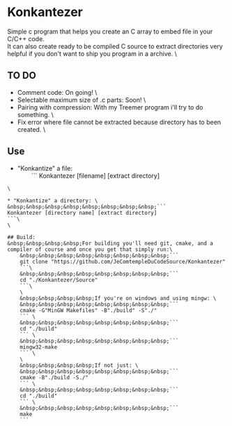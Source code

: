 # Konkantezer
Simple c program that helps you create an C array to embed file in your C/C++ code. \
It can also create ready to be compiled C source to extract directories very helpful if you don't want to ship you program in a archive. \

## TO DO
* Comment code: On going! \
* Selectable maximum size of .c parts: Soon! \
* Pairing with compression: With my Treemer program i'll try to do something. \
* Fix error where file cannot be extracted because directory has to been created. \

## Use 
* "Konkantize" a file: \
&nbsp;&nbsp;&nbsp;&nbsp;&nbsp;&nbsp;&nbsp;&nbsp;```
Konkantezer [filename] [extract directory]
```\
\

* "Konkantize" a directory: \
&nbsp;&nbsp;&nbsp;&nbsp;&nbsp;&nbsp;&nbsp;&nbsp;```
Konkantezer [directory name] [extract directory]
```\
\

## Build:
&nbsp;&nbsp;&nbsp;&nbsp;For building you'll need git, cmake, and a compiler of course and once you get that simply run:\
    &nbsp;&nbsp;&nbsp;&nbsp;&nbsp;&nbsp;&nbsp;&nbsp;```
    git clone "https://github.com/JeComtempleDuCodeSource/Konkantezer"
    ```\
    &nbsp;&nbsp;&nbsp;&nbsp;&nbsp;&nbsp;&nbsp;&nbsp;```
    cd "./Konkantezer/Source" 
    ```\
    \
    &nbsp;&nbsp;&nbsp;&nbsp;If you're on windows and using mingw: \
    &nbsp;&nbsp;&nbsp;&nbsp;&nbsp;&nbsp;&nbsp;&nbsp;```
    cmake -G"MinGW Makefiles" -B"./build" -S"./"
    ``` \
    &nbsp;&nbsp;&nbsp;&nbsp;&nbsp;&nbsp;&nbsp;&nbsp;```
    cd "./build"
    ``` \
    &nbsp;&nbsp;&nbsp;&nbsp;&nbsp;&nbsp;&nbsp;&nbsp;```
    mingw32-make
    ``` \
    \
    &nbsp;&nbsp;&nbsp;&nbsp;If not just: \
    &nbsp;&nbsp;&nbsp;&nbsp;&nbsp;&nbsp;&nbsp;&nbsp;```
    cmake -B"./build -S./"
    ``` \
    &nbsp;&nbsp;&nbsp;&nbsp;&nbsp;&nbsp;&nbsp;&nbsp;```
    cd "./build"
    ``` \
    &nbsp;&nbsp;&nbsp;&nbsp;&nbsp;&nbsp;&nbsp;&nbsp;```
    make
    ``` 
    
